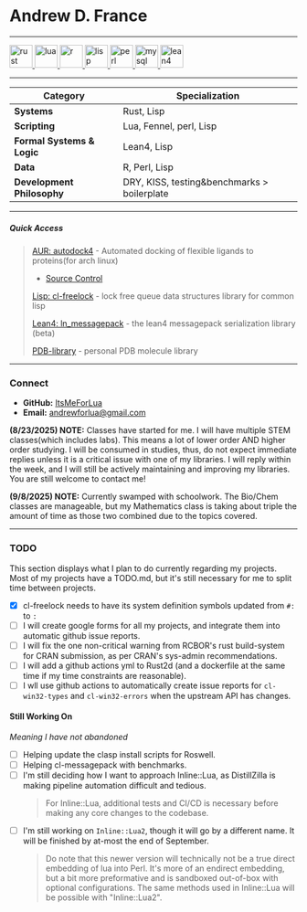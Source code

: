 # **Andrew D. France**
---

<p align="left">
  <!-- Rust -->
  <a href="https://www.rust-lang.org" target="_blank">
    <img src="https://cdn.jsdelivr.net/gh/devicons/devicon@latest/icons/rust/rust-original.svg" alt="rust" width="40" height="40"/>
  </a>
  <!-- Lua -->
  <a href="https://www.lua.org" target="_blank">
    <img src="https://cdn.jsdelivr.net/gh/devicons/devicon@latest/icons/lua/lua-original.svg" alt="lua" width="40" height="40"/>
  </a>
  <!-- R -->
  <a href="https://www.r-project.org" target="_blank">
    <img src="https://cdn.jsdelivr.net/gh/devicons/devicon@latest/icons/r/r-original.svg" alt="r" width="40" height="40"/>
  </a>
  <!-- Lisp -->
  <a href="https://www.lisp-lang.org/" target="_blank">
    <img src="https://upload.wikimedia.org/wikipedia/commons/4/48/Lisp_logo.svg" alt="lisp" width="40" height="40"/>
  </a>
  <!-- Perl -->
  <a href="https://www.perl.org" target="_blank">
    <img src="https://cdn.jsdelivr.net/gh/devicons/devicon@latest/icons/perl/perl-original.svg" alt="perl" width="40" height="40"/>
  </a>
  <!-- MySQL -->
  <a href="https://www.mysql.com/" target="_blank">
    <img src="https://cdn.jsdelivr.net/gh/devicons/devicon@latest/icons/mysql/mysql-original-wordmark.svg" alt="mysql" width="40" height="40"/>
  </a>
  <!-- Lean4 -->
  <a href="https://leanprover.github.io/" target="_blank">
    <img src="https://upload.wikimedia.org/wikipedia/commons/d/dc/Lean_logo2.svg" alt="lean4" width="40" height="40"/>
  </a>
</p>

---


| Category                   | Specialization                                     |
|----------------------------|---------------------------------------------------|
| **Systems**  | Rust, Lisp                                               |
| **Scripting** | Lua, Fennel, perl, Lisp                                   |
| **Formal Systems & Logic** | Lean4, Lisp                        |
| **Data**  | R, Perl, Lisp                                      |
| **Development Philosophy** | DRY, KISS, testing&benchmarks > boilerplate |

---
##### Quick Access
> [AUR: autodock4](https://aur.archlinux.org/packages/autodock4) - Automated docking of flexible ligands to proteins(for arch linux)
  > - [Source Control](https://github.com/ItsMeForLua/aur-autodock4.git)
> 
> [Lisp: cl-freelock](https://github.com/ItsMeForLua/cl-freelock) - lock free queue data structures library for common lisp
> 
> [Lean4: ln_messagepack](https://github.com/ItsMeForLua/ln_messagepack) - the lean4 messagepack serialization library (beta)
> 
> [PDB-library](https://github.com/ItsMeForLua/pdb-library) - personal PDB molecule library
---

### **Connect**

- **GitHub:** [ItsMeForLua](https://github.com/itsmeforlua)
- **Email:** andrewforlua@gmail.com

**(8/23/2025) NOTE:** Classes have started for me. I will have multiple STEM classes(which includes labs). This means a lot of lower order AND higher order studying.  I will be consumed in studies, thus, do not expect immediate replies unless it is a critical issue with one of my libraries. I will reply within the week, and I will still be actively maintaining and improving my libraries. You are still welcome to contact me!

**(9/8/2025) NOTE:** Currently swamped with schoolwork. The Bio/Chem classes are manageable, but my Mathematics class is taking about triple the amount of time as those two combined due to the topics covered.

---

### TODO
This section displays what I plan to do currently regarding my projects. Most of my projects have a TODO.md, but it's still necessary for me to split time between projects.
- [x] cl-freelock needs to have its system definition symbols updated from `#:` to `:`
- [ ] I will  create google forms for all my projects, and integrate them into automatic github issue reports.
- [ ] I will fix the one non-critical warning from RCBOR's rust build-system for CRAN submission, as per CRAN's sys-admin recommendations.
- [ ] I will add a github actions yml to Rust2d (and a dockerfile at the same time if my time constraints are reasonable).
- [ ] I wll use github actions to automatically create issue reports for `cl-win32-types` and `cl-win32-errors` when the upstream API has changes.

#### Still Working On
_Meaning I have not abandoned_
- [ ] Helping update the clasp install scripts for Roswell.
- [ ] Helping cl-messagepack with benchmarks.
- [ ] I'm still deciding how I want to approach Inline::Lua, as DistillZilla is making pipeline automation difficult and tedious.
  > For Inline::Lua, additional tests and CI/CD is necessary before making any core changes to the codebase.
- [ ] I'm still working on `Inline::Lua2`, though it will go by a different name. It will be finished by at-most the end of September.
  > Do note that this newer version will technically not be a true direct embedding of lua into Perl. It's more of an endirect embedding, but a bit more preformative and is sandboxed out-of-box with optional configurations. The same methods used in Inline::Lua will be possible with "Inline::Lua2".
